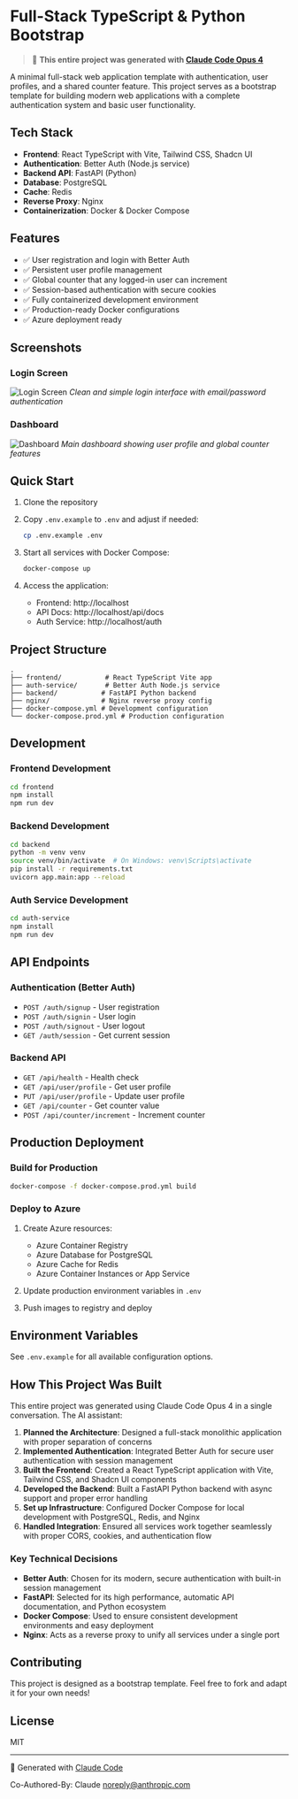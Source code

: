 # Full-Stack TypeScript & Python Bootstrap

> 🤖 **This entire project was generated with [Claude Code Opus 4](https://claude.ai/code)**

A minimal full-stack web application template with authentication, user profiles, and a shared counter feature. This project serves as a bootstrap template for building modern web applications with a complete authentication system and basic user functionality.

## Tech Stack

- **Frontend**: React TypeScript with Vite, Tailwind CSS, Shadcn UI
- **Authentication**: Better Auth (Node.js service)
- **Backend API**: FastAPI (Python)
- **Database**: PostgreSQL
- **Cache**: Redis
- **Reverse Proxy**: Nginx
- **Containerization**: Docker & Docker Compose

## Features

- ✅ User registration and login with Better Auth
- ✅ Persistent user profile management
- ✅ Global counter that any logged-in user can increment
- ✅ Session-based authentication with secure cookies
- ✅ Fully containerized development environment
- ✅ Production-ready Docker configurations
- ✅ Azure deployment ready

## Screenshots

### Login Screen
![Login Screen](screenshots/login.png)
*Clean and simple login interface with email/password authentication*

### Dashboard
![Dashboard](screenshots/dashboard.png)
*Main dashboard showing user profile and global counter features*

## Quick Start

1. Clone the repository
2. Copy `.env.example` to `.env` and adjust if needed:
   ```bash
   cp .env.example .env
   ```

3. Start all services with Docker Compose:
   ```bash
   docker-compose up
   ```

4. Access the application:
   - Frontend: http://localhost
   - API Docs: http://localhost/api/docs
   - Auth Service: http://localhost/auth

## Project Structure

```
.
├── frontend/           # React TypeScript Vite app
├── auth-service/       # Better Auth Node.js service
├── backend/           # FastAPI Python backend
├── nginx/             # Nginx reverse proxy config
├── docker-compose.yml # Development configuration
└── docker-compose.prod.yml # Production configuration
```

## Development

### Frontend Development
```bash
cd frontend
npm install
npm run dev
```

### Backend Development
```bash
cd backend
python -m venv venv
source venv/bin/activate  # On Windows: venv\Scripts\activate
pip install -r requirements.txt
uvicorn app.main:app --reload
```

### Auth Service Development
```bash
cd auth-service
npm install
npm run dev
```

## API Endpoints

### Authentication (Better Auth)
- `POST /auth/signup` - User registration
- `POST /auth/signin` - User login
- `POST /auth/signout` - User logout
- `GET /auth/session` - Get current session

### Backend API
- `GET /api/health` - Health check
- `GET /api/user/profile` - Get user profile
- `PUT /api/user/profile` - Update user profile
- `GET /api/counter` - Get counter value
- `POST /api/counter/increment` - Increment counter

## Production Deployment

### Build for Production
```bash
docker-compose -f docker-compose.prod.yml build
```

### Deploy to Azure
1. Create Azure resources:
   - Azure Container Registry
   - Azure Database for PostgreSQL
   - Azure Cache for Redis
   - Azure Container Instances or App Service

2. Update production environment variables in `.env`

3. Push images to registry and deploy

## Environment Variables

See `.env.example` for all available configuration options.

## How This Project Was Built

This entire project was generated using Claude Code Opus 4 in a single conversation. The AI assistant:

1. **Planned the Architecture**: Designed a full-stack monolithic application with proper separation of concerns
2. **Implemented Authentication**: Integrated Better Auth for secure user authentication with session management
3. **Built the Frontend**: Created a React TypeScript application with Vite, Tailwind CSS, and Shadcn UI components
4. **Developed the Backend**: Built a FastAPI Python backend with async support and proper error handling
5. **Set up Infrastructure**: Configured Docker Compose for local development with PostgreSQL, Redis, and Nginx
6. **Handled Integration**: Ensured all services work together seamlessly with proper CORS, cookies, and authentication flow

### Key Technical Decisions

- **Better Auth**: Chosen for its modern, secure authentication with built-in session management
- **FastAPI**: Selected for its high performance, automatic API documentation, and Python ecosystem
- **Docker Compose**: Used to ensure consistent development environments and easy deployment
- **Nginx**: Acts as a reverse proxy to unify all services under a single port

## Contributing

This project is designed as a bootstrap template. Feel free to fork and adapt it for your own needs!

## License

MIT

---

🤖 Generated with [Claude Code](https://claude.ai/code)

Co-Authored-By: Claude <noreply@anthropic.com>